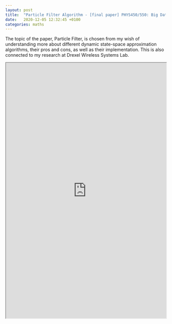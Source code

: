 ```yaml
---
layout: post
title:  "Particle Filter Algorithm - [final paper] PHYS450/550: Big Data Physics"
date:   2020-12-05 12:32:45 +0100
categories: maths
---
```

The topic of the paper, Particle Filter, is chosen from my wish of understanding more about different dynamic state-space approximation algorithms, their pros and cons, as well as their implementation. This is also connected to my research at Drexel Wireless Systems Lab.

<iframe src="https://drive.google.com/file/d/1Lyjxy88uuHsWaUTKeN0ok3a519JtnJkp/preview" width="100%" height="800"></iframe>
